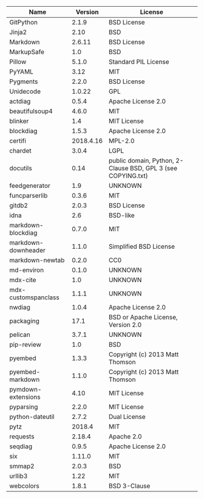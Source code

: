 | Name                | Version   | License                                                      |
|---------------------|-----------|--------------------------------------------------------------|
| GitPython           | 2.1.9     | BSD License                                                  |
| Jinja2              | 2.10      | BSD                                                          |
| Markdown            | 2.6.11    | BSD License                                                  |
| MarkupSafe          | 1.0       | BSD                                                          |
| Pillow              | 5.1.0     | Standard PIL License                                         |
| PyYAML              | 3.12      | MIT                                                          |
| Pygments            | 2.2.0     | BSD License                                                  |
| Unidecode           | 1.0.22    | GPL                                                          |
| actdiag             | 0.5.4     | Apache License 2.0                                           |
| beautifulsoup4      | 4.6.0     | MIT                                                          |
| blinker             | 1.4       | MIT License                                                  |
| blockdiag           | 1.5.3     | Apache License 2.0                                           |
| certifi             | 2018.4.16 | MPL-2.0                                                      |
| chardet             | 3.0.4     | LGPL                                                         |
| docutils            | 0.14      | public domain, Python, 2-Clause BSD, GPL 3 (see COPYING.txt) |
| feedgenerator       | 1.9       | UNKNOWN                                                      |
| funcparserlib       | 0.3.6     | MIT                                                          |
| gitdb2              | 2.0.3     | BSD License                                                  |
| idna                | 2.6       | BSD-like                                                     |
| markdown-blockdiag  | 0.7.0     | MIT                                                          |
| markdown-downheader | 1.1.0     | Simplified BSD License                                       |
| markdown-newtab     | 0.2.0     | CC0                                                          |
| md-environ          | 0.1.0     | UNKNOWN                                                      |
| mdx-cite            | 1.0       | UNKNOWN                                                      |
| mdx-customspanclass | 1.1.1     | UNKNOWN                                                      |
| nwdiag              | 1.0.4     | Apache License 2.0                                           |
| packaging           | 17.1      | BSD or Apache License, Version 2.0                           |
| pelican             | 3.7.1     | UNKNOWN                                                      |
| pip-review          | 1.0       | BSD                                                          |
| pyembed             | 1.3.3     | Copyright (c) 2013 Matt Thomson                              |
| pyembed-markdown    | 1.1.0     | Copyright (c) 2013 Matt Thomson                              |
| pymdown-extensions  | 4.10      | MIT License                                                  |
| pyparsing           | 2.2.0     | MIT License                                                  |
| python-dateutil     | 2.7.2     | Dual License                                                 |
| pytz                | 2018.4    | MIT                                                          |
| requests            | 2.18.4    | Apache 2.0                                                   |
| seqdiag             | 0.9.5     | Apache License 2.0                                           |
| six                 | 1.11.0    | MIT                                                          |
| smmap2              | 2.0.3     | BSD                                                          |
| urllib3             | 1.22      | MIT                                                          |
| webcolors           | 1.8.1     | BSD 3-Clause                                                 |
